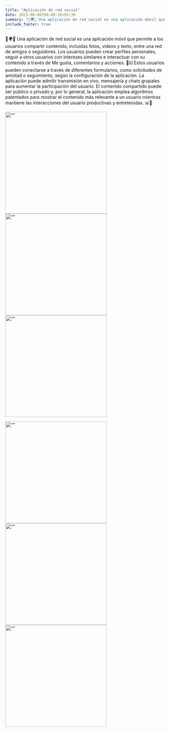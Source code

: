 ```yaml
---
title: "Aplicación de red social"
date: 2023-06-06T09:49:18+05:30
summary: "📱🌍📸 Una aplicación de red social es una aplicación móvil que permite a los usuarios compartir contenido, incluidas fotos, videos y texto, entre una red de amigos o seguidores."
include_footer: true
---
```


📱🌍📸 Una aplicación de red social es una aplicación móvil que permite a los usuarios compartir contenido, incluidas fotos, videos y texto, entre una red de amigos o seguidores. Los usuarios pueden crear perfiles personales, seguir a otros usuarios con intereses similares e interactuar con su contenido a través de Me gusta, comentarios y acciones. 💬☑️ Estos usuarios pueden conectarse a través de diferentes formularios, como solicitudes de amistad o seguimiento, según la configuración de la aplicación. La aplicación puede admitir transmisión en vivo, mensajería y chats grupales para aumentar la participación del usuario. El contenido compartido puede ser público o privado y, por lo general, la aplicación emplea algoritmos patentados para mostrar el contenido más relevante a un usuario mientras mantiene las interacciones del usuario productivas y entretenidas. 📊🎉

<img src="https://i.imgur.com/5FO70og.jpg" alt= “” width="320"> <img src="https://i.imgur.com/nx8ficC.jpg" alt= “” width="320"> <img src="https://i.imgur.com/zyqgleF.jpg" alt= “” width="320">

<img src="https://i.imgur.com/OgayWxW.jpg" alt= “” width="320"> <img src="https://i.imgur.com/Y8kUlc2.jpg" alt= “” width="320"> <img src="https://i.imgur.com/QF9EroE.jpg" alt= “” width="320">
